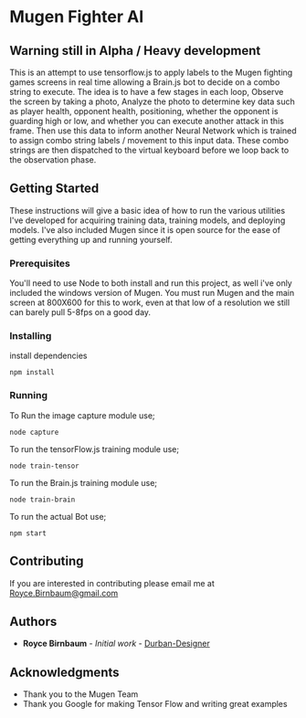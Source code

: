 # Mugen Fighter AI

## Warning still in Alpha / Heavy development

This is an attempt to use tensorflow.js to apply labels to the Mugen fighting games screens in real time allowing a Brain.js bot to decide on a combo string to execute. The idea is to have a few stages in each loop, Observe the screen by taking a photo, Analyze the photo to determine key data such as player health, opponent health, positioning, whether the opponent is guarding high or low, and whether you can execute another attack in this frame. Then use this data to inform another Neural Network which is trained to assign combo string labels / movement to this input data. These combo strings are then dispatched to the virtual keyboard before we loop back to the observation phase.

## Getting Started

These instructions will give a basic idea of how to run the various utilities I've developed for acquiring training data, training models, and deploying models. I've also included Mugen since it is open source for the ease of getting everything up and running yourself.

### Prerequisites

You'll need to use Node to both install and run this project, as well i've only included the windows version of Mugen.
You must run Mugen and the main screen at 800X600 for this to work, even at that low of a resolution we still can barely pull 5-8fps on a good day.

### Installing

install dependencies

```
npm install
```

### Running

To Run the image capture module use;

```
node capture
```

To run the tensorFlow.js training module use;

```
node train-tensor
```

To run the Brain.js training module use;

```
node train-brain
```

To run the actual Bot use;

```
npm start
```

## Contributing
If you are interested in contributing please email me at Royce.Birnbaum@gmail.com

## Authors

* **Royce Birnbaum** - *Initial work* - [Durban-Designer](https://github.com/Durban-Designer)


## Acknowledgments

* Thank you to the Mugen Team
* Thank you Google for making Tensor Flow and writing great examples
